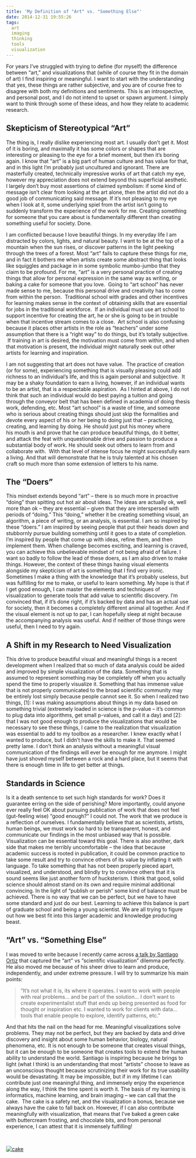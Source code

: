```yaml
---
title: 'My Definition of "Art" vs. "Something Else"'
date: 2014-12-31 19:55:26
tags:
  art
  imaging
  thinking
  tools
  visualization
---
```



For years I’ve struggled with trying to define (for myself) the difference between “art,” and visualizations that (while of course they fit in the domain of art) I find inspiring or meaningful. I want to start with the understanding that yes, these things are rather subjective, and you are of course free to disagree with both my definitions and sentiments. This is an introspective, and personal post, and I do not intend to upset or spawn argument. I simply want to think through some of these ideas, and how they relate to academic research.


## Skepticism of Stereotypical “Art”

The thing is, I really dislike experiencing most art. I usually don’t get it. Most of it is boring, and maximally it has some colors or shapes that are interesting or pleasing to the eye for a brief moment, but then it’s boring again. I know that “art” is a big part of human culture and has value for that, and in this light I’m probably just uncultured and ignorant. There are masterfully created, technically impressive works of art that catch my eye, however my appreciation does not extend beyond this superficial aesthetic. I largely don’t buy most assertions of claimed symbolism: if some kind of message isn’t clear from looking at the art alone, then the artist did not do a good job of communicating said message. If it’s not pleasing to my eye when I look at it, some underlying spiel from the artist isn’t going to suddenly transform the experience of the work for me. Creating something for someone that you care about is fundamentally different than creating something useful for society. Done.

I am conflicted because I love beautiful things. In my everyday life I am distracted by colors, lights, and natural beauty. I want to be at the top of a mountain when the sun rises, or discover patterns in the light peeking through the trees of a forest. Most “art” fails to capture these things for me, and in fact it bothers me when artists create some abstract thing that looks like squiggles and package in in some symbolic mumbo-jumbo that they claim to be profound. For me, “art” is a very personal practice of creating things that allow for personal expression in the same way as writing, or baking a cake for someone that you love.  Going to “art school” has never made sense to me, because this personal drive and creativity has to come from within the person.  Traditional school with grades and other incentives for learning makes sense in the context of obtaining skills that are essential for jobs in the traditional workforce.  If an individual must use art school to support incentive for creating the art, he or she is going to be in trouble when that incentive stream comes to a close.  Art school is also confusing because it places other artists in the role as “teachers” under some assumption that there is a “right way” to do things, but it’s totally subjective.  If training in art is desired, the motivation must come from within, and when that motivation is present, the individual might naturally seek out other artists for learning and inspiration.

I am not suggesting that art does not have value.  The practice of creation (or for some), experiencing something that is visually pleasing could add richness to an individual’s life, and this is again personal and subjective.  It may be a shaky foundation to earn a living, however, if an individual wants to be an artist, that is a respectable aspiration.  As I hinted at above, I do not think that such an individual would do best paying a tuition and going through the conveyor belt that has been defined in academia of doing thesis work, defending, etc. Most “art school” is a waste of time, and someone who is serious about creating things should just skip the formalities and devote every aspect of his or her being to doing just that – practicing, creating, and learning by doing. He should just put his money where his mouth is and prove that he can produce beautiful things, do it better, and attack the feat with unquestionable drive and passion to produce a substantial body of work. He should seek out others to learn from and collaborate with.  With that level of intense focus he might successfully earn a living. And that will demonstrate that he is truly talented at his chosen craft so much more than some extension of letters to his name.


## The “Doers”

This mindset extends beyond “art” – there is so much more in proactive “doing” than spitting out hot air about ideas. The ideas are actually ok, well more than ok – they are essential – given that they are interspersed with periods of “doing.” This “doing,” whether it be creating something visual, an algorithm, a piece of writing, or an analysis, is essential. I am so inspired by these “doers.” I am inspired by seeing people that put their heads down and stubbornly pursue building something until it goes to a state of completion. I’m inspired by people that come up with ideas, refine them, and then implement them. When challenge becomes exciting, and learning is craved, you can achieve this unbelievable mindset of not being afraid of failure. I want so badly to follow the lead of these doers, as I am also driven to make things. However, the context of these things having visual elements alongside my skepticism of art is something that I find very ironic. Sometimes I make a thing with the knowledge that it’s probably useless, but was fulfilling for me to make, or useful to learn something. My hope is that if I get good enough, I can master the elements and techniques of visualization to generate tools that add value to scientific discovery. I’m convinced that, if it’s done right, if it’s backed by data and has an actual use for society, then it becomes a completely different animal all together. And if the visual element is not up to par, I can hopefully sleep at night because the accompanying analysis was useful. And if neither of those things were useful, then I need to try again.


## A Shift in my Research to Need Visualization

This drive to produce beautiful visual and meaningful things is a recent development when I realized that so much of data analysis could be aided and improved by simple visualization of the data. Something that is assumed to represent something may be completely off when you actually spend the time to properly visualize it. Something that has immense value that is not properly communicated to the broad scientific community may be entirely lost simply because people cannot see it. So when I realized two things, [1]: I was making assumptions about things in my data based on something trivial (extremely loaded in science is the p-value – it’s common to plug data into algorithms, get small p-values, and call it a day) and [2]: that I was not good enough to produce the visualizations that would be necessary to see these things, I came to the realization that visualization was essential to add to my toolbox as a researcher. I knew exactly what I wanted to produce, but I didn’t have the skills to make it. That seemed pretty lame. I don’t think an analysis without a meaningful visual communication of the findings will ever be enough for me anymore. I might have just shoved myself between a rock and a hard place, but it seems that there is enough time in life to get better at things.


## Standards in Science

Is it a death sentence to set such high standards for work? Does it guarantee erring on the side of perishing? More importantly, could anyone ever really feel OK about pursuing publication of work that does not feel (gut-feeling wise) “good enough?” I could not. The work that we produce is a reflection of ourselves. I fundamentally believe that as scientists, artists, human beings, we must work so hard to be transparent, honest, and communicate our findings in the most unbiased way that is possible. Visualization can be essential toward this goal. There is also another, dark side that makes me terribly uncomfortable – the idea that because academic success is rooted in publication, it could be common practice to take some result and try to convince others of its value by inflating it with language. To take something that has not been properly pieced apart, visualized, and understood, and blindly try to convince others that it is sound seems like just another form of hucksterism. I think that good, solid science should almost stand on its own and require minimal additional convincing. In the light of “publish or perish” some kind of balance must be achieved. There is no way that we can be perfect, but we have to have some standard and just do our best. Learning to achieve this balance is part of graduate school and being a young scientist. We are all trying to figure out how we best fit into this larger academic and knowledge producing beast.


## “Art” vs. “Something Else”

I was moved to write because I recently came across [a talk by Santiago Ortiz](https://vimeo.com/113312415) that captured the “art” vs “scientific visualization” dilemma perfectly. He also moved me because of his sheer drive to learn and produce, independently, and under extreme pressure. I will try to summarize his main points:

> “It’s not what it is, its where it operates. I want to work with people with real problems… and be part of the solution… I don’t want to create experimentalist stuff that ends up being presented as food for thought or inspiration etc. I wanted to work for clients with data… tools that enable people to explore, identify patterns, etc.”

And that hits the nail on the head for me. Meaningful visualizations solve problems. They may not be perfect, but they are backed by data and drive discovery and insight about some human behavior, biology, natural phenomena, etc. It is not enough to be someone that creates visual things, but it can be enough to be someone that creates tools to extend the human ability to understand the world. Santiago is inspiring because he brings to light (what I think) is an understanding that most “artists” choose to leave as an unconscious thought because scrutinizing their work for its true usability would be devastating. It may be impossible, but if in my lifetime I can contribute just one meaningful thing, and immensely enjoy the experience along the way, I think the time spent is worth it. The basis of my learning is informatics, machine learning, and brain imaging – we can call that the cake.  The cake is a safety net, and the visualization a bonus, because we always have the cake to fall back on. However, if I can also contribute meaningfully with visualization, that means that I’ve baked a green cake with buttercream frosting, and chocolate bits, and from personal experience, I can attest that it is immensely fulfilling!

 

[![cake](http://vsoch.com/blog/wp-content/uploads/2014/12/cake.jpg)](http://vsoch.com/blog/wp-content/uploads/2014/12/cake.jpg)


